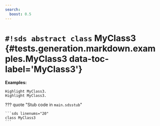 ```yaml
---
search:
  boost: 0.5
---
```


# `#!sds abstract class` MyClass3 {#tests.generation.markdown.examples.MyClass3 data-toc-label='MyClass3'}

**Examples:**

```sds hl_lines="1 2"
Highlight MyClass3.
Highlight MyClass3.
```

??? quote "Stub code in `main.sdsstub`"

    ```sds linenums="20"
    class MyClass3
    ```
